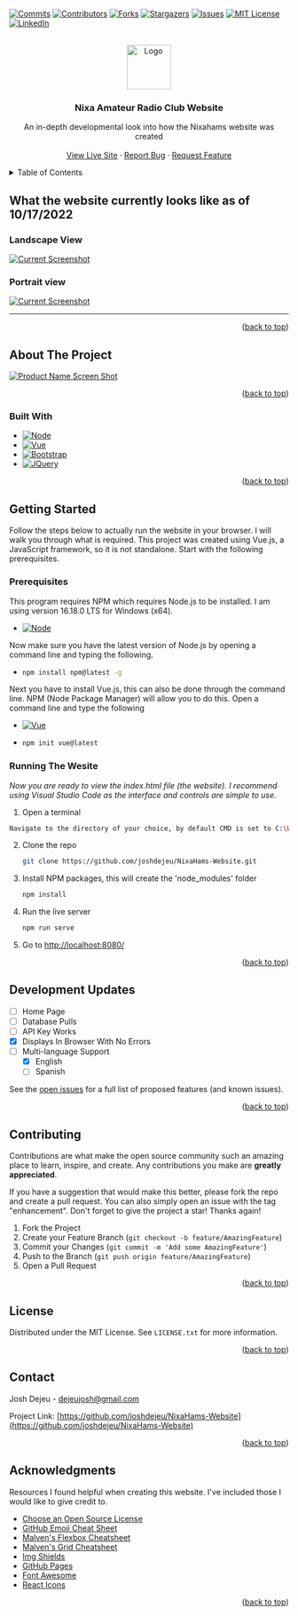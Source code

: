 <a name="readme-top"></a>

<!-- PROJECT SHIELDS -->
<!--
*** I'm using markdown "reference style" links for readability.
*** Reference links are enclosed in brackets [ ] instead of parentheses ( ).
*** See the bottom of this document for the declaration of the reference variables
*** for contributors-url, forks-url, etc. This is an optional, concise syntax you may use.
*** https://www.markdownguide.org/basic-syntax/#reference-style-links
-->

[![Commits][commits-shield]][commits-url]
[![Contributors][contributors-shield]][contributors-url]
[![Forks][forks-shield]][forks-url]
[![Stargazers][stars-shield]][stars-url]
[![Issues][issues-shield]][issues-url]
[![MIT License][license-shield]][license-url]
[![LinkedIn][linkedin-shield]][linkedin-url]



<!-- PROJECT LOGO -->
<br />
<div align="center">
  <a href="https://github.com/joshdejeu/NixaHams-Website">
    <img src="src/assets/logo1.png" alt="Logo" height="80">
  </a>

  <h3 align="center">Nixa Amateur Radio Club Website</h3>

  <p align="center">
    An in-depth developmental look into how the Nixahams website was created
    <br />
    <br />
    <a href="https://www.nixahams.net">View Live Site</a>
    ·
    <a href="https://github.com/joshdejeu/NixaHams-Website/issues">Report Bug</a>
    ·
    <a href="https://github.com/joshdejeu/NixaHams-Website/issues">Request Feature</a>
  </p>
</div>



<!-- TABLE OF CONTENTS -->
<details>
  <summary>Table of Contents</summary>
  <ol>
    <li>
      <a href="#about-the-project">About The Project</a>
      <ul>
        <li><a href="#built-with">Built With</a></li>
      </ul>
    </li>
    <li>
      <a href="#getting-started">Getting Started</a>
      <ul>
        <li><a href="#prerequisites">Prerequisites</a></li>
        <li><a href="#installation">Viewing The Website</a></li>
      </ul>
    </li>
    <li><a href="#Development Updates">Development Updates</a></li>
    <li><a href="#contributing">Contributing</a></li>
    <li><a href="#license">License</a></li>
    <li><a href="#contact">Contact</a></li>
    <li><a href="#acknowledgments">Acknowledgments</a></li>
  </ol>
</details>

<!-- CURRENT STATE -->
## What the website currently looks like as of 10/17/2022
### Landscape View
[![Current Screenshot][current-screenshot]](https://www.nixahams.net)

### Portrait view
[![Current Screenshot][mobile-screenshot]](https://www.nixahams.net)
<hr>
<p align="right">(<a href="#readme-top">back to top</a>)</p>

<!-- ABOUT THE PROJECT -->
## About The Project

[![Product Name Screen Shot][product-screenshot]](https://www.nixahams.net)

<p align="right">(<a href="#readme-top">back to top</a>)</p>

<!-- BUILT WITH -->
### Built With
* [![Node][Node.js]][Node-url]
* [![Vue][Vue.js]][Vue-url]
* [![Bootstrap][Bootstrap.com]][Bootstrap-url]
* [![JQuery][JQuery.com]][JQuery-url]

<p align="right">(<a href="#readme-top">back to top</a>)</p>

<!-- GETTING STARTED -->
## Getting Started

Follow the steps below to actually run the website in your browser. I will walk you through what is required. This project was created using Vue.js, a JavaScript framework, so it is not standalone. Start with the following prerequisites. 

### Prerequisites

This program requires NPM which requires Node.js to be installed. I am using version 16.18.0 LTS for Windows (x64).
* [![Node][Node.js]][Node-url]

Now make sure you have the latest version of Node.js by opening a command line and typing the following.
* ```sh
  npm install npm@latest -g
  ```

Next you have to install Vue.js, this can also be done through the command line. NPM (Node Package Manager) will allow you to do this. 
Open a command line and type the following
* [![Vue][Vue.js]][Vue-url]
* ```sh
  npm init vue@latest
  ```
  
<!-- INSTALLATION -->
### Running The Wesite

_Now you are ready to view the index.html file (the website). I recommend using Visual Studio Code as the interface and controls are simple to use._

1. Open a terminal
  ```sh
  Navigate to the directory of your choice, by default CMD is set to C:\Windows\System32, _stop here if you do not know how to change directories_
  ```
2. Clone the repo
   ```sh
   git clone https://github.com/joshdejeu/NixaHams-Website.git
   ```
3. Install NPM packages, this will create the 'node_modules' folder
   ```sh
   npm install
   ```
4. Run the live server
   ```sh
   npm run serve
   ```
5. Go to [http://localhost:8080/](http://localhost:8080/)

<p align="right">(<a href="#readme-top">back to top</a>)</p>

<!-- DEVELOPMENT UPDATES -->
## Development Updates

- [ ] Home Page
- [ ] Database Pulls
- [ ] API Key Works
- [x] Displays In Browser With No Errors
- [ ] Multi-language Support
    - [x] English
    - [ ] Spanish

See the [open issues](https://github.com/joshdejeu/NixaHams-Website/issues) for a full list of proposed features (and known issues).

<p align="right">(<a href="#readme-top">back to top</a>)</p>

<!-- CONTRIBUTING -->
## Contributing

Contributions are what make the open source community such an amazing place to learn, inspire, and create. Any contributions you make are **greatly appreciated**.

If you have a suggestion that would make this better, please fork the repo and create a pull request. You can also simply open an issue with the tag "enhancement".
Don't forget to give the project a star! Thanks again!

1. Fork the Project
2. Create your Feature Branch (`git checkout -b feature/AmazingFeature`)
3. Commit your Changes (`git commit -m 'Add some AmazingFeature'`)
4. Push to the Branch (`git push origin feature/AmazingFeature`)
5. Open a Pull Request

<p align="right">(<a href="#readme-top">back to top</a>)</p>



<!-- LICENSE -->
## License

Distributed under the MIT License. See `LICENSE.txt` for more information.

<p align="right">(<a href="#readme-top">back to top</a>)</p>



<!-- CONTACT -->
## Contact

Josh Dejeu - [dejeujosh@gmail.com](dejeujosh@gmail.com)

Project Link: [https://github.com/joshdejeu/NixaHams-Website](https://github.com/joshdejeu/NixaHams-Website)

<p align="right">(<a href="#readme-top">back to top</a>)</p>


## Acknowledgments

Resources I found helpful when creating this website. I've included those I would like to give credit to.

* [Choose an Open Source License](https://choosealicense.com)
* [GitHub Emoji Cheat Sheet](https://www.webpagefx.com/tools/emoji-cheat-sheet)
* [Malven's Flexbox Cheatsheet](https://flexbox.malven.co/)
* [Malven's Grid Cheatsheet](https://grid.malven.co/)
* [Img Shields](https://shields.io)
* [GitHub Pages](https://pages.github.com)
* [Font Awesome](https://fontawesome.com)
* [React Icons](https://react-icons.github.io/react-icons/search)

<p align="right">(<a href="#readme-top">back to top</a>)</p>



<!-- MARKDOWN LINKS & IMAGES -->
<!-- https://www.markdownguide.org/basic-syntax/#reference-style-links -->
[commits-shield]: https://img.shields.io/github/last-commit/joshdejeu/NixaHams-Website.svg?style=for-the-badge
[commits-url]: https://github.com/joshdejeu/NixaHams-Website/commits/master
[contributors-shield]: https://img.shields.io/github/contributors/joshdejeu/NixaHams-Website.svg?style=for-the-badge
[contributors-url]: https://github.com/joshdejeu/NixaHams-Website/graphs/contributors
[forks-shield]: https://img.shields.io/github/forks/joshdejeu/NixaHams-Website.svg?style=for-the-badge
[forks-url]: https://github.com/joshdejeu/NixaHams-Website/network/members
[stars-shield]: https://img.shields.io/github/stars/joshdejeu/NixaHams-Website.svg?style=for-the-badge
[stars-url]: https://github.com/joshdejeu/NixaHams-Website/stargazers
[issues-shield]: https://img.shields.io/github/issues/joshdejeu/NixaHams-Website.svg?style=for-the-badge
[issues-url]: https://github.com/joshdejeu/NixaHams-Website/issues
[license-shield]: https://img.shields.io/github/license/joshdejeu/NixaHams-Website.svg?style=for-the-badge
[license-url]: https://github.com/joshdejeu/NixaHams-Website/blob/master/LICENSE.txt
[linkedin-shield]: https://img.shields.io/badge/-LinkedIn-black.svg?style=for-the-badge&logo=linkedin&colorB=555
[linkedin-url]: https://www.linkedin.com/in/josh-dejeu-767557239
[product-screenshot]: images/screenshot.png
[current-screenshot]: images/landscape/landscapee.png
[mobile-screenshot]: images/portrait/portraitt.png
[Node.js]: https://img.shields.io/badge/node.js-35495E?style=for-the-badge&logo=nodedotjs&logoColor=6cc24a
[Node-url]: https://nodejs.org/en/
[Vue.js]: https://img.shields.io/badge/Vue.js-35495E?style=for-the-badge&logo=vuedotjs&logoColor=4FC08D
[Vue-url]: https://vuejs.org/
[Bootstrap.com]: https://img.shields.io/badge/Bootstrap-563D7C?style=for-the-badge&logo=bootstrap&logoColor=white
[Bootstrap-url]: https://getbootstrap.com
[JQuery.com]: https://img.shields.io/badge/jQuery-0769AD?style=for-the-badge&logo=jquery&logoColor=white
[JQuery-url]: https://jquery.com 
